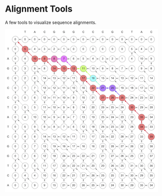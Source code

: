 # Alignment Tools

A few tools to visualize sequence alignments.

![alignment traceback](images/alignment.png)
